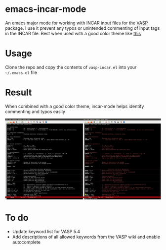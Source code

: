 emacs-incar-mode
================

An emacs major mode for working with INCAR input files for the [VASP](https://www.vasp.at/) package. I use it prevent any typos or unintended commenting of input tags in the INCAR file. Best when used with a good color theme like [this](https://github.com/bbatsov/solarized-emacs)

Usage
=====
Clone the repo and copy the contents of `vasp-incar.el` into your `~/.emacs.el` file

Result
======
When combined with a good color theme, incar-mode helps identify commenting and typos easily

![Comments and keywords are more obvious with the incar-mode (right)](images/compare-modes.png)

To do
=====

* Update keyword list for VASP 5.4
* Add descriptions of all allowed keywords from the VASP wiki and enable autocomplete
